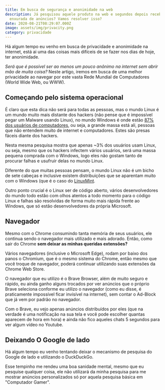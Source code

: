 ```yaml
---
title: Em busca de segurança e anonimidade na web
description: Já pesquisou aquele produto na web e segundos depois recebeu uma
  enxurada de anúncios? Vamos resolver isso?
date: 2020-08-21T08:29:07.000Z
image: assets/img/privacity.png
category: privacidade
---
```

[1]: https://netmarketshare.com/operating-system-market-share.aspx
[2]: http://linuxmint.com

Há algum tempo eu venho em busca de privacidade e anonimidade na internet, está ai uma das coisas mais difíceis de se fazer nos dias de hoje, ter anonimidade.

*Será que é possível ser ao menos um pouco anônimo na internet sem abrir mão de muita coisa?* Neste artigo, iremos em busca de uma melhor privacidade ao navegar por este vasta Rede Mundial de Computadores (World Wide Web, ou WWW).

## Começando pelo sistema operacional

É claro que esta dica não será para todas as pessoas, mas o mundo Linux é um mundo muito mais distante dos hackers (não pense que é impossível pegar um Malware usando Linux), no mundo Windows é onde estão [87% dos usuários de computadores][1], ou seja, a grande massa está ali, pessoas que não entendem muito de internet e computadores. Estes são presas fáceis diante dos hackers. 

Nesta mesma pesquisa mostra que apenas ~3% dos usuários usam Linux, ou seja, mesmo que os hackers infectem vários usuários, será uma massa pequena comprada com o Windows, logo eles não gostam tanto de procurar falhas e usufruir delas no mundo Linux.

Diferente do que muitas pessoas pensam, o mundo Linux não é um bicho de sete cabeças e inclusive existem distribuições que se aparentam muito com o Windows (que é o caso do [LinuxMint][2].

Outro ponto crucial é o Linux ser de código aberto, vários desenvolvedores do mundo todo estão com olhos atentos a todo momento para o código Linux e falhas são resolvidas de forma muito mais rápida frente ao Windows, que só estão desenvolvedores da própria Microsoft.

## Navegador

Mesmo com o Chrome consumindo tanta memória de seus usuários, ele continua sendo o navegador mais utilizado e mais adorado. Então, como sair do Chrome **sem deixar as minhas queridas extensões?**

Vários navegadores (inclusive o Microsoft Edge), rodam por baixo dos panos o Chromium, que é o mesmo sistema do Chrome, então mesmo que você troque de navegador, poderá continuar utilizando suas extensões da Chrome Web Store.

O navegador que eu utilizo é o Brave Browser, além de muito seguro e rápido, eu ainda ganho alguns trocados por ver anúncios que o próprio Brave seleciona conforme eu utilizo o navegador (como eu disse, é praticamente impossível ficar invisível na internet), sem contar o Ad-Block que já vem por padrão no navegador.

Com o Brave, eu vejo apenas anúncios distribuídos por eles (que na verdade é uma notificação na sua tela e você pode escolher quantas aparecem de hora em hora) e ainda não fico aqueles chats 5 segundos para ver algum vídeo no Youtube.

## Deixando O Google de lado

Há algum tempo eu venho tentando deixar o mecanismo de pesquisa do Google de lado e utilizando o DuckDuckGo.

Esse tempinho me rendeu uma boa sanidade mental, mesmo que eu pesquise qualquer coisa, ele não utilizará da minha pesquisa para me mostrar anúncios personalizados só por aquela pesquisa básica em "Computador Gamer".